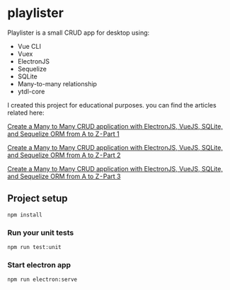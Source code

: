 # playlister
Playlister is a small CRUD app for desktop using:
* Vue CLI
* Vuex
* ElectronJS
* Sequelize
* SQLite
* Many-to-many relationship
* ytdl-core

I created this project for educational purposes. you can find the articles related here:

[Create a Many to Many CRUD application with ElectronJS, VueJS, SQLite, and Sequelize ORM from A to Z - Part 1](https://medium.com/@mehdi.jai/create-a-many-to-many-crud-application-with-electronjs-vuejs-sqlite-and-sequelize-orm-part-1-42602b1e88dc)

[Create a Many to Many CRUD application with ElectronJS, VueJS, SQLite, and Sequelize ORM from A to Z - Part 2](https://medium.com/@mehdi.jai/create-a-many-to-many-crud-application-with-electronjs-vuejs-sqlite-and-sequelize-orm-part-2-974457b255da)

[Create a Many to Many CRUD application with ElectronJS, VueJS, SQLite, and Sequelize ORM from A to Z - Part 3](https://medium.com/@mehdi.jai/create-a-many-to-many-crud-application-with-electronjs-vuejs-sqlite-and-sequelize-orm-part-3-cc2ea8384c29)

## Project setup

```
npm install
```

### Run your unit tests

```
npm run test:unit
```

### Start electron app

```
npm run electron:serve
```
